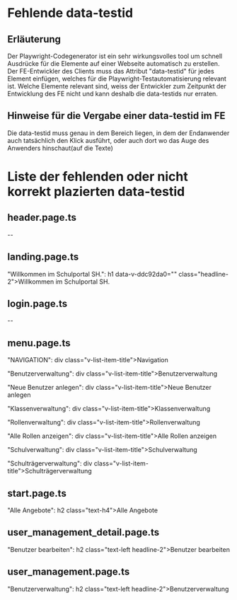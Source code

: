 # Fehlende data-testid
## Erläuterung
Der Playwright-Codegenerator ist ein sehr wirkungsvolles tool um schnell Ausdrücke für die Elemente auf einer Webseite automatisch zu erstellen.
Der FE-Entwickler des Clients muss das Attribut "data-testid" für jedes Element einfügen, welches für die Playwright-Testautomatisierung relevant ist.
Welche Elemente relevant sind, weiss der Entwickler zum Zeitpunkt der Entwicklung des FE nicht und kann deshalb die data-testids nur erraten.

## Hinweise für die Vergabe einer data-testid im FE
Die data-testid muss genau in dem Bereich liegen, in dem der Endanwender auch tatsächlich den Klick ausführt, oder auch dort wo das Auge des Anwenders hinschaut(auf die Texte)

# Liste der fehlenden oder nicht korrekt plazierten data-testid
## header.page.ts
--

## landing.page.ts
"Willkommen im Schulportal SH.": h1 data-v-ddc92da0="" class="headline-2">Willkommen im Schulportal SH.</h1>

## login.page.ts
--

## menu.page.ts
"NAVIGATION": div class="v-list-item-title">Navigation</div>

"Benutzerverwaltung": div class="v-list-item-title">Benutzerverwaltung</div>

"Neue Benutzer anlegen": div class="v-list-item-title">Neue Benutzer anlegen</div>

"Klassenverwaltung": div class="v-list-item-title">Klassenverwaltung</div>

"Rollenverwaltung": div class="v-list-item-title">Rollenverwaltung</div>

"Alle Rollen anzeigen": div class="v-list-item-title">Alle Rollen anzeigen</div>

"Schulverwaltung": div class="v-list-item-title">Schulverwaltung</div>

"Schulträgerverwaltung": div class="v-list-item-title">Schulträgerverwaltung</div>

## start.page.ts
"Alle Angebote": h2 class="text-h4">Alle Angebote</h2>

## user_management_detail.page.ts
"Benutzer bearbeiten": h2 class="text-left headline-2">Benutzer bearbeiten</h2>

## user_management.page.ts
"Benutzerverwaltung":  h2 class="text-left headline-2">Benutzerverwaltung</h2>


